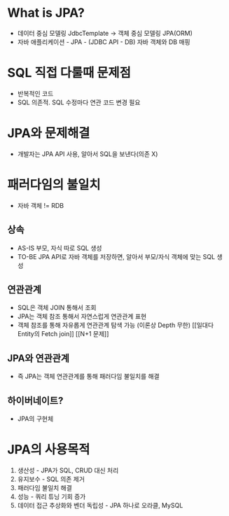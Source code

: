 # What is JPA?
- 데이터 중심 모델링 JdbcTemplate -> 객체 중심 모델링 JPA(ORM)
- 자바 애플리케이션 - JPA - (JDBC API - DB)
  자바 객체와 DB 매핑
# SQL 직접 다룰때 문제점
- 반복적인 코드
- SQL 의존적. SQL 수정마다 연관 코드 변경 필요
# JPA와 문제해결
- 개발자는 JPA API 사용, 알아서 SQL을 보낸다(의존 X)
# 패러다임의 불일치
- 자바 객체 != RDB
## 상속
- AS-IS
  부모, 자식 따로 SQL 생성
- TO-BE
  JPA API로 자바 객체를 저장하면, 알아서 부모/자식 객체에 맞는 SQL 생성
## 연관관계
- SQL은 객체 JOIN 통해서 조회
- JPA는 객체 참조 통해서 자연스럽게 연관관계 표현
- 객체 참조를 통해 자유롭게 연관관계 탐색 가능 (이론상 Depth 무한)
[[일대다 Entity의 Fetch join]]
[[N+1 문제]]
## JPA와 연관관계
- 즉 JPA는 객체 연관관계를 통해 패러다임 불일치를 해결
## 하이버네이트?
- JPA의 구현체
# JPA의 사용목적
1. 생산성 - JPA가 SQL, CRUD 대신 처리
2. 유지보수 - SQL 의존 제거
3. 패러다임 불일치 해결
4. 성능 - 쿼리 튜닝 기회 증가
5. 데이터 접근 추상화와 벤더 독립성 - JPA 하나로 오라클, MySQL